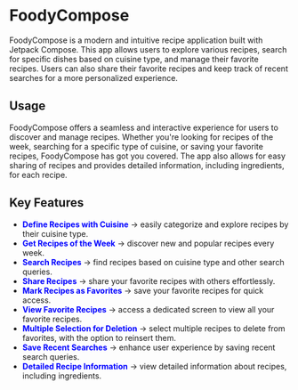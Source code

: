 # FoodyCompose

FoodyCompose is a modern and intuitive recipe application built with Jetpack Compose. This app allows users to explore various recipes, search for specific dishes based on cuisine type, and manage their favorite recipes. Users can also share their favorite recipes and keep track of recent searches for a more personalized experience.

## Usage

FoodyCompose offers a seamless and interactive experience for users to discover and manage recipes. Whether you're looking for recipes of the week, searching for a specific type of cuisine, or saving your favorite recipes, FoodyCompose has got you covered. The app also allows for easy sharing of recipes and provides detailed information, including ingredients, for each recipe.

## Key Features

- <span style="color:blue">**Define Recipes with Cuisine**</span> &rarr; easily categorize and explore recipes by their cuisine type.
- <span style="color:blue">**Get Recipes of the Week**</span> &rarr; discover new and popular recipes every week.
- <span style="color:blue">**Search Recipes**</span> &rarr; find recipes based on cuisine type and other search queries.
- <span style="color:blue">**Share Recipes**</span> &rarr; share your favorite recipes with others effortlessly.
- <span style="color:blue">**Mark Recipes as Favorites**</span> &rarr; save your favorite recipes for quick access.
- <span style="color:blue">**View Favorite Recipes**</span> &rarr; access a dedicated screen to view all your favorite recipes.
- <span style="color:blue">**Multiple Selection for Deletion**</span> &rarr; select multiple recipes to delete from favorites, with the option to reinsert them.
- <span style="color:blue">**Save Recent Searches**</span> &rarr; enhance user experience by saving recent search queries.
- <span style="color:blue">**Detailed Recipe Information**</span> &rarr; view detailed information about recipes, including ingredients.
